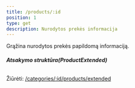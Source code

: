 ```yaml
---
title: /products/:id
position: 1
type: get
description: Nurodytos prekės informacija
---
```

Grąžina nurodytos prekės papildomą informaciją.

###### **Atsakymo struktūra(ProductExtended)**

Žiūrėti: [/categories/:id/products/extended](/#categories-id-products-extended-GET)